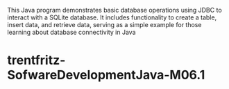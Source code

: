 This Java program demonstrates basic database operations using JDBC to interact with a SQLite database. It includes functionality to create a table, insert data, and retrieve data, serving as a simple example for those learning about database connectivity in Java
# trentfritz-SofwareDevelopmentJava-M06.1
